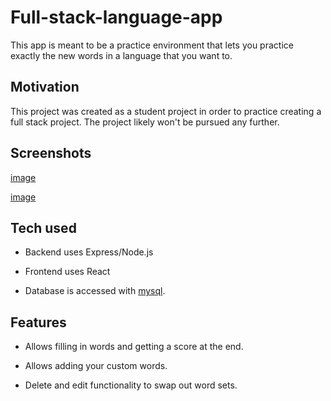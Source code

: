 # Full-stack-language-app

This app is meant to be a practice environment that lets you practice exactly the new words in a language that you want to.

## Motivation

This project was created as a student project in order to practice creating a full stack project. The project likely won't be pursued any further.

## Screenshots

[image](/images/example1.PNG)

[image](/images/example2.PNG)

## Tech used

- Backend uses Express/Node.js

- Frontend uses React

- Database is accessed with [mysql](https://www.npmjs.com/package/mysql).

## Features

- Allows filling in words and getting a score at the end.

- Allows adding your custom words.

- Delete and edit functionality to swap out word sets.
